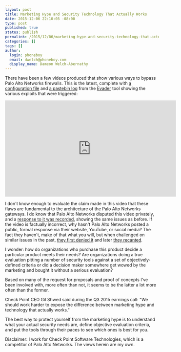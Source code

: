 ```yaml
---
layout: post
title: Marketing Hype and Security Technology That Actually Works
date: 2015-12-06 22:10:03 -08:00
type: post
published: true
status: publish
permalink: /2015/12/06/marketing-hype-and-security-technology-that-actually-works/
categories: []
tags: []
author:
  login: phoneboy
  email: dwelch@phoneboy.com
  display_name: Dameon Welch-Abernathy
---
```

There have been a few videos produced that show various ways to bypass Palo Alto Networks firewalls. This is the latest, complete with [a configuration file](http://pastebin.com/PXARPh2a) and [a pastebin log](http://pastebin.com/bM3U8tba) from the [Evader](http://evader.mcafee.com/) tool showing the various exploits that were triggered:

<center><iframe width="560" height="315" src="https://www.youtube.com/embed/cp-7Tl9gl5g" frameborder="0" allowfullscreen></iframe></center>

I don't know enough to evaluate the claim made in this video that these flaws are fundamental to the architecture of the Palo Alto Networks gateways. I do know that Palo Alto Networks disputed this video privately, and a [response to it was recorded](https://www.youtube.com/watch?v=BxELhrJ09-M), showing the same issues as before. If the video is factually incorrect, why hasn't Palo Alto Networks posted a public, formal response via their website, YouTube, or social media? The fact they haven't, make of that what you will, but when challenged on similar issues in the past, [they first denied it](http://researchcenter.paloaltonetworks.com/2014/09/response-recently-released-2014-nss-next-generation-firewall-comparative-analysis/) and later [they recanted](http://researchcenter.paloaltonetworks.com/2014/10/update-recently-released-nss-next-generation-firewall-comparative-analysis/).

I wonder: how do organizations who purchase this product decide a particular product meets their needs? Are organizations doing a true evaluation pitting a number of security tools against a set of objectively-defined criteria or did a decision maker somewhere get wowed by the marketing and bought it without a serious evaluation? 

Based on many of the request for proposals and proof of concepts I've been involved with, more often than not, it seems to be the latter a lot more often than the former. 

Check Point CEO Gil Shwed said during the Q3 2015 earnings call: "We should work harder to expose the difference between marketing hype and technology that actually works." 

The best way to protect yourself from the marketing hype is to understand what your actual security needs are, define objective evaluation criteria, and put the tools through their paces to see which ones is best for you.

Disclaimer: I work for Check Point Software Technologies, which is a competitor of Palo Alto Networks. The views herein are my own.
